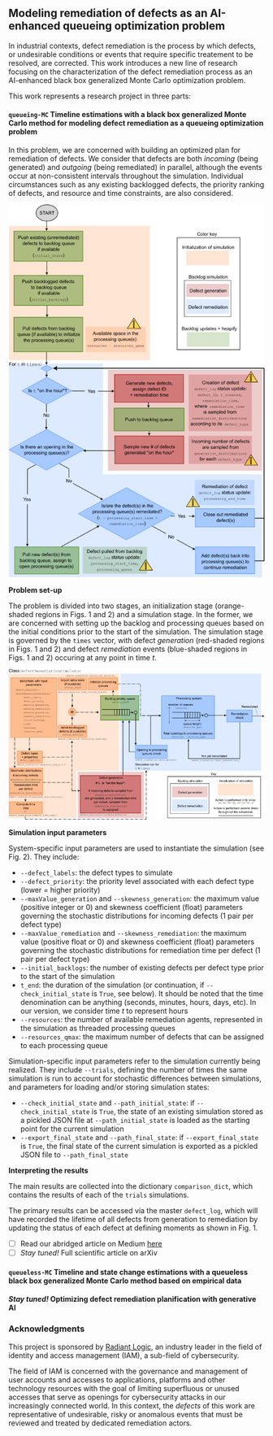 ## Modeling remediation of defects as an AI-enhanced queueing optimization problem
In industrial contexts, defect remediation is the process by which defects, or undesirable conditions or events that require specific treatement to be resolved, are corrected. This work introduces a new line of research focusing on
the characterization of the defect remediation process as an AI-enhanced black box generalized Monte Carlo optimization problem.

This work represents a research project in three parts:
#### `queueing-MC` Timeline estimations with a black box generalized Monte Carlo method for modeling defect remediation as a queueing optimization problem
In this problem, we are concerned with building an optimized plan for remediation of defects. We consider that defects are both *incoming* (being generated) and *outgoing* (being remediated) in parallel, although the events occur at non-consistent intervals throughout the simulation. Individual circumstances such as any existing backlogged defects, the priority ranking of defects, and resource and time constraints, are also considered.

![Figure 1: Application flow diagram.](defectRemediation_flowChart_v5.png)

**Problem set-up**

The problem is divided into two stages, an initialization stage (orange-shaded regions in Figs. 1 and 2) and a simulation stage. In the former, we are concerned with setting up the backlog and processing queues based on the initial conditions prior to the start of the simulation. The simulation stage is governed by the `times` vector, with defect *generation* (red-shaded regions in Figs. 1 and 2) and defect *remediation* events (blue-shaded regions in Figs. 1 and 2) occuring at any point in time *t*.

![Figure 2: System diagram of class `defectRemediationSimulator`. The methods of this class related to each step of the simulation are indicated.](defectRemediation_systemDiagram_v4.png)


**Simulation input parameters**

System-specific input parameters are used to instantiate the simulation (see Fig. 2). They include:

- `--defect_labels`: the defect types to simulate
- `--defect_priority`: the priority level associated with each defect type (lower = higher priority)
- `--maxValue_generation` and `--skewness_generation`: the maximum value (positive integer or 0) and skewness coefficient (float) parameters governing the stochastic distributions for incoming defects (1 pair per defect type)
- `--maxValue_remediation` and `--skewness_remediation`: the maximum value (positive float or 0) and skewness coefficient (float) parameters governing the stochastic distributions for remediation time per defect (1 pair per defect type)
- `--initial_backlogs`: the number of existing defects per defect type prior to the start of the simulation
- `t_end`: the duration of the simulation (or continuation, if `--check_initial_state` is `True`, see below). It should be noted that the time denomination can be anything (seconds, minutes, hours, days, etc). In our version, we consider time *t* to represent hours
- `--resources`: the number of available remediation agents, represented in the simulation as threaded processing queues
- `--resources_qmax`: the maximum number of defects that can be assigned to each processing queue

Simulation-specific input parameters refer to the simulation currently being realized. They include `--trials`, defining the number of times the same simulation is run to account for stochastic differences between simulations, and parameters for loading and/or storing simulation states:

- `--check_initial_state` and `--path_initial_state`: if `--check_initial_state` is `True`, the state of an existing simulation stored as a pickled JSON file at `--path_initial_state` is loaded as the starting point for the current simulation
- `--export_final_state` and `--path_final_state`: if `--export_final_state` is `True`, the final state of the current simulation is exported as a pickled JSON file to `--path_final_state`


**Interpreting the results**

The main results are collected into the dictionary `comparison_dict`, which contains the results of each of the `trials` simulations.

The primary results can be accessed via the master `defect_log`, which will have recorded the lifetime of all defects from generation to remediation by updating the status of each defect at defining moments as shown in Fig. 1.

- [ ] Read our abridged article on Medium [here](https://medium.com/@mdebeurr/modeling-remediation-of-defects-in-industry-as-an-ai-enhanced-queueing-optimization-problem-a389f51d784d)
- [ ] *Stay tuned!* Full scientific article on arXiv

#### `queueless-MC` Timeline and state change estimations with a queueless black box generalized Monte Carlo method based on empirical data
#### *Stay tuned!* Optimizing defect remediation planification with generative AI


### Acknowledgments
This project is sponsored by [Radiant Logic](https://www.radiantlogic.com/), an industry leader in the field of identity and access management (IAM), a sub-field of cybersecurity. 

The field of IAM is concerned with the governance and 
management of user accounts and accesses to applications, platforms and other technology resources with the goal of limiting superfluous or unused accesses that serve as openings for cybersecurity attacks in our increasingly connected 
world. In this context, the *defects* of this work are representative of undesirable, risky or anomalous events that must be reviewed and treated by dedicated remediation actors.